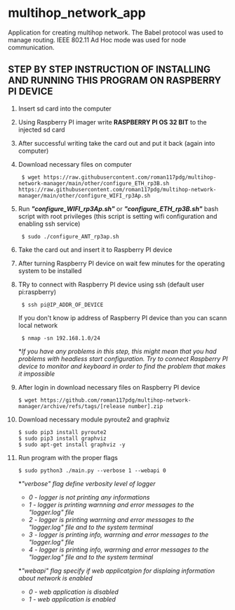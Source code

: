 # multihop_network_app
Application for creating multihop network. The Babel protocol was used to manage routing. IEEE 802.11 Ad Hoc mode was used for node communication.

## STEP BY STEP INSTRUCTION OF INSTALLING AND RUNNING THIS PROGRAM ON RASPBERRY PI DEVICE

1. Insert sd card into the computer
2. Using Raspberry PI imager write **RASPBERRY PI OS 32 BIT** to the injected sd card
3. After successful writing take the card out and put it back (again into computer)
4. Download necessary files on computer
   
        $ wget https://raw.githubusercontent.com/roman117pdg/multihop-network-manager/main/other/configure_ETH_rp3B.sh https://raw.githubusercontent.com/roman117pdg/multihop-network-manager/main/other/configure_WIFI_rp3Ap.sh

5. Run ***"configure_WIFI_rp3Ap.sh"*** or ***"configure_ETH_rp3B.sh"*** bash script with root privileges (this script is setting wifi configuration and enabling ssh service)

        $ sudo ./configure_ANT_rp3ap.sh
        
6. Take the card out and insert it to Raspberry PI device
7. After turning Raspberry PI device on wait few minutes for the operating system to be installed
8. TRy to connect with Raspberry PI device using ssh (default user pi:raspberry)

        $ ssh pi@IP_ADDR_OF_DEVICE
    If you don't know ip address of Raspberry PI device than you can scann local network

        $ nmap -sn 192.168.1.0/24

   **If you have any problems in this step, this might mean that you had problems with headless start configuration. Try to connect Raspberry PI device to monitor and keyboard in order to find the problem that makes it impossible*

9.  After login in download necessary files on Raspberry PI device
   
        $ wget https://github.com/roman117pdg/multihop-network-manager/archive/refs/tags/[release number].zip

10. Download necessary module pyroute2 and graphviz

        $ sudo pip3 install pyroute2
        $ sudo pip3 install graphviz
        $ sudo apt-get install graphviz -y

11. Run program with the proper flags 

        $ sudo python3 ./main.py --verbose 1 --webapi 0
    
    **"verbose" flag define verbosity level of logger*  
    -   *0 - logger is not printing any informations*
    -   *1 - logger is printing warnning and error messages to the "logger.log" file*  
    -   *2 - logger is printing warrning and error messages to the "logger.log" file and to the system terminal*
    -   *3 - logger is printing info, warrning and error messages to the "logger.log" file*  
    -   *4 - logger is printing info, warrning and error messages to the "logger.log" file and to the system terminal*
    
    
    **"webapi" flag specify if web applicatgion for displaing information about network is enabled*
    -   *0 - web application is disabled*
    -   *1 - web application is enabled*
